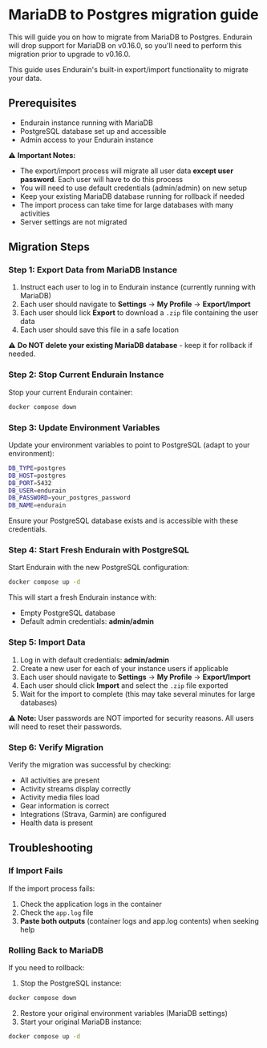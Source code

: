 # MariaDB to Postgres migration guide

This will guide you on how to migrate from MariaDB to Postgres. Endurain will drop support for MariaDB on v0.16.0, so you'll need to perform this migration prior to upgrade to v0.16.0.

This guide uses Endurain's built-in export/import functionality to migrate your data.

## Prerequisites

- Endurain instance running with MariaDB
- PostgreSQL database set up and accessible
- Admin access to your Endurain instance

⚠️ **Important Notes:**

- The export/import process will migrate all user data **except user password**. Each user will have to do this process
- You will need to use default credentials (admin/admin) on new setup
- Keep your existing MariaDB database running for rollback if needed
- The import process can take time for large databases with many activities
- Server settings are not migrated

## Migration Steps

### Step 1: Export Data from MariaDB Instance

1. Instruct each user to log in to Endurain instance (currently running with MariaDB)
2. Each user should navigate to **Settings** → **My Profile** → **Export/Import**
3. Each user should lick **Export** to download a `.zip` file containing the user data
4. Each user should save this file in a safe location

⚠️ **Do NOT delete your existing MariaDB database** - keep it for rollback if needed.

### Step 2: Stop Current Endurain Instance

Stop your current Endurain container:

```bash
docker compose down
```

### Step 3: Update Environment Variables

Update your environment variables to point to PostgreSQL (adapt to your environment):

```bash
DB_TYPE=postgres
DB_HOST=postgres
DB_PORT=5432
DB_USER=endurain
DB_PASSWORD=your_postgres_password
DB_NAME=endurain
```

Ensure your PostgreSQL database exists and is accessible with these credentials.

### Step 4: Start Fresh Endurain with PostgreSQL

Start Endurain with the new PostgreSQL configuration:

```bash
docker compose up -d
```

This will start a fresh Endurain instance with:
- Empty PostgreSQL database
- Default admin credentials: **admin/admin**

### Step 5: Import Data

1. Log in with default credentials: **admin/admin**
2. Create a new user for each of your instance users if applicable
3. Each user should navigate to **Settings** → **My Profile** → **Export/Import**
4. Each user should click **Import** and select the `.zip` file exported
5. Wait for the import to complete (this may take several minutes for large databases)

⚠️ **Note:** User passwords are NOT imported for security reasons. All users will need to reset their passwords.

### Step 6: Verify Migration

Verify the migration was successful by checking:

- All activities are present
- Activity streams display correctly
- Activity media files load
- Gear information is correct
- Integrations (Strava, Garmin) are configured
- Health data is present

## Troubleshooting

### If Import Fails

If the import process fails:

1. Check the application logs in the container
2. Check the `app.log` file
3. **Paste both outputs** (container logs and app.log contents) when seeking help

### Rolling Back to MariaDB

If you need to rollback:

1. Stop the PostgreSQL instance:

```bash
docker compose down
```

2. Restore your original environment variables (MariaDB settings)
3. Start your original MariaDB instance:

```bash
docker compose up -d
```